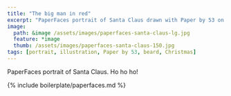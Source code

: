 ```yaml
---
title: "The big man in red"
excerpt: "PaperFaces portrait of Santa Claus drawn with Paper by 53 on an iPad."
image: 
  path: &image /assets/images/paperfaces-santa-claus-lg.jpg 
  feature: *image
  thumb: /assets/images/paperfaces-santa-claus-150.jpg
tags: [portrait, illustration, Paper by 53, beard, Christmas]
---
```


PaperFaces portrait of Santa Claus. Ho ho ho!

{% include boilerplate/paperfaces.md %}
